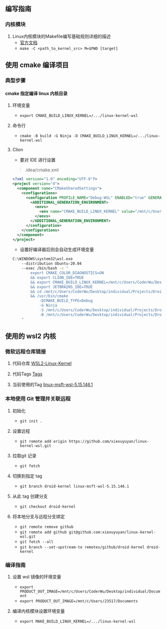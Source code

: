 ## 编写指南

### 内核模块

1. Linux内核模块的Makefile编写基础规则详细的描述
    - [官方文档](https://github.com/torvalds/linux/blob/master/Documentation/kbuild/modules.rst)
    - ```make -C <path_to_kernel_src> M=$PWD [target]```

## 使用 cmake 编译项目

### 典型步骤

#### cmake 指定编译 linux 内核目录

1. 环境变量
    - ```export CMAKE_BUILD_LINUX_KERNEL=/.../linux-kernel-wsl```

2. 命令行
    - ```cmake -B build -G Ninja -D CMAKE_BUILD_LINUX_KERNEL=/.../linux-kernel-wsl```

3. Clion
    - 要对 IDE 进行设置
    > .idea/cmake.xml

    ```xml
    <?xml version="1.0" encoding="UTF-8"?>
    <project version="4">
      <component name="CMakeSharedSettings">
        <configurations>
          <configuration PROFILE_NAME="Debug-WSL" ENABLED="true" GENERATION_DIR="build" CONFIG_NAME="Debug" TOOLCHAIN_NAME="WSL" GENERATION_OPTIONS="-G Ninja">
            <ADDITIONAL_GENERATION_ENVIRONMENT>
              <envs>
                <env name="CMAKE_BUILD_LINUX_KERNEL" value="/mnt/c/Users/CoderWu/Desktop/individual/Projects/linux/linux-kernel-wsl" />
              </envs>
            </ADDITIONAL_GENERATION_ENVIRONMENT>
          </configuration>
        </configurations>
      </component>
    </project>
    ```

    - 设置好编译器后则会自动生成环境变量

    ```bash
    C:\WINDOWS\system32\wsl.exe
        --distribution Ubuntu-20.04
        --exec /bin/bash -c "
            export CMAKE_COLOR_DIAGNOSTICS=ON
            && export CLION_IDE=TRUE
            && export CMAKE_BUILD_LINUX_KERNEL=/mnt/c/Users/CoderWu/Desktop/individual/Projects/linux/linux-kernel-wsl
            && export JETBRAINS_IDE=TRUE
            && cd /mnt/c/Users/CoderWu/Desktop/individual/Projects/DroidKernel/build
            && /usr/bin/cmake
                -DCMAKE_BUILD_TYPE=Debug
                -G Ninja
                -S /mnt/c/Users/CoderWu/Desktop/individual/Projects/DroidKernel
                -B /mnt/c/Users/CoderWu/Desktop/individual/Projects/DroidKernel/build
        "
    ```

## 使用的 wsl2 内核

### 微软远程仓库链接

1. 代码仓库 [WSL2-Linux-Kernel](https://github.com/microsoft/WSL2-Linux-Kernel)

2. 代码Tags [Tags](https://github.com/microsoft/WSL2-Linux-Kernel/tags)

3. 当前使用的Tag [linux-msft-wsl-5.15.146.1](https://github.com/microsoft/WSL2-Linux-Kernel/releases/tag/linux-msft-wsl-5.15.146.1)

### 本地使用 Git 管理并关联远程

1. 初始化
    - ```git init .```

2. 设置远程
    - ```git remote add origin https://github.com/xiexuyuyan/linux-kernel-wsl.git```

3. 拉取git 记录
    - ```git fetch```

4. 切换到指定 tag
    - ```git branch droid-kernel linux-msft-wsl-5.15.146.1```

5. 从此 tag 创建分支
    - ```git checkout droid-kernel```

6. 将本地分支与远程分支绑定
    - ```git remote remove github```
    - ```git remote add github git@github.com:xiexuyuyan/linux-kernel-wsl.git```
    - ```git fetch --all```
    - ```git branch --set-upstream-to remotes/github/droid-kernel droid-kernel```

### 编译指南

1. 设置 wsl 镜像的环境变量
    - ```export PRODUCT_OUT_IMAGE=/mnt/c/Users/CoderWu/Desktop/individual/Document```
    - ```export PRODUCT_OUT_IMAGE=/mnt/c/Users/23517/Documents```

2. 编译内核模块设置环境变量
    - ```export MAKE_BUILD_LINUX_KERNEL=/.../linux-kernel-wsl```
